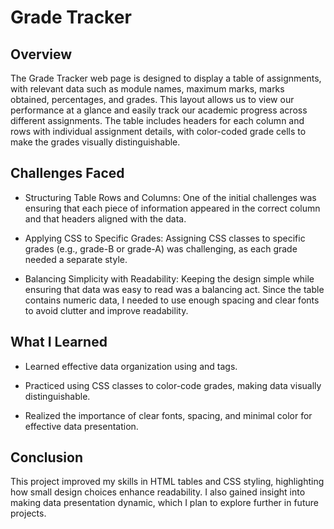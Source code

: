 # Grade Tracker

## Overview

The Grade Tracker web page is designed to display a table of assignments, with relevant data such as module names, 
maximum marks, marks obtained, percentages, and grades. This layout allows us to view our performance at a 
glance and easily track our academic progress across different assignments. The table includes headers for each 
column and rows with individual assignment details, with color-coded grade cells to make the grades visually 
distinguishable.

## Challenges Faced

- Structuring Table Rows and Columns: One of the initial challenges was ensuring that each piece of information 
appeared in the correct column and that headers aligned with the data. 

- Applying CSS to Specific Grades: Assigning CSS classes to specific grades (e.g., grade-B or grade-A) was 
challenging, as each grade needed a separate style. 

- Balancing Simplicity with Readability: Keeping the design simple while ensuring that data was easy to read was a 
balancing act. Since the table contains numeric data, I needed to use enough spacing and clear fonts to avoid 
clutter and improve readability.

## What I Learned

- Learned effective data organization using <tr> and <td> tags.

- Practiced using CSS classes to color-code grades, making data visually distinguishable.

- Realized the importance of clear fonts, spacing, and minimal color for effective data presentation.

## Conclusion

This project improved my skills in HTML tables and CSS styling, highlighting how small design choices enhance 
readability. I also gained insight into making data presentation dynamic, which I plan to explore further in future 
projects.